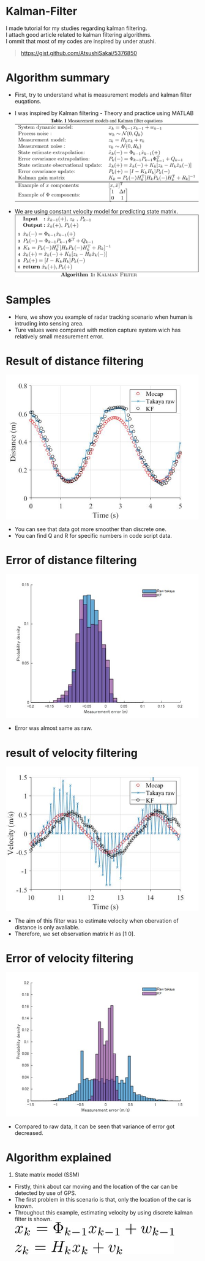 # Kalman-Filter
I made tutorial for my studies regarding kalman filtering.  
I attach good article related to kalman filtering algorithms.  
I ommit that most of my codes are inspired by under atushi.  
>https://gist.github.com/AtsushiSakai/5376850

# Algorithm summary
* First, try to understand what is measurement models and kalman filter euqations.
* I was inspired by Kalman filtering - Theory and practice using MATLAB
![Kalman_table](/images/table.jpg)

* We are using constant velocity model for predicting state matrix.  
![Kalman_algorithm](/images/al.jpg)

# Samples
* Here,  we show you example of radar tracking scenario when human is intruding into sensing area.
* Ture values were compared with motion capture system wich has relatively small measurement error.

# Result of distance filtering
![Kalman_distance](/images/kalman_distance.jpg)
* You can see that data got more smoother than discrete one.  
* You can find Q and R for specific numbers in code script data.  

# Error of distance filtering
![Kalman_distance_error](/images/distance_error.jpg)
* Error was almost same as raw.

# result of velocity filtering
![Kalman_velocity](/images/kalman_velocity.jpg)
* The aim of this filter was to estimate velocity when obervation of distance is only avaliable.  
* Therefore, we set observation matrix H as [1 0].  

# Error of velocity filtering
![Kalman_velocity_error](/images/velocity_error.jpg)
* Compared to raw data, it can be seen that variance of error got decreased.  

# Algorithm explained
1. State matrix model (SSM) 
* Firstly, think about car moving and the location of the car can be detected by use of GPS.  
* The first problem in this scenario is that, only the location of the car is known.  
* Throughout this example, estimating velocity by using discrete kalman filter is shown.  
![eq1](/images/eq1.jpg)


